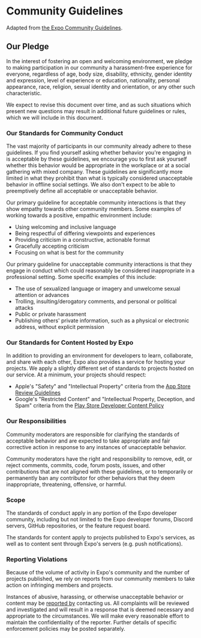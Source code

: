 # Community Guidelines

Adapted from [the Expo Community Guidelines](https://expo.dev/guidelines).

## Our Pledge

In the interest of fostering an open and welcoming environment, we pledge to making participation in our community a harassment-free experience for everyone, regardless of age, body size, disability, ethnicity, gender identity and expression, level of experience or education, nationality, personal appearance, race, religion, sexual identity and orientation, or any other such characteristic.

We expect to revise this document over time, and as such situations which present new questions may result in additional future guidelines or rules, which we will include in this document.

### Our Standards for Community Conduct

The vast majority of participants in our community already adhere to these guidelines. If you find yourself asking whether behavior you're engaging in is acceptable by these guidelines, we encourage you to first ask yourself whether this behavior would be appropriate in the workplace or at a social gathering with mixed company. These guidelines are significantly more limited in what they prohibit than what is typically considered unacceptable behavior in offline social settings. We also don't expect to be able to preemptively define all acceptable or unacceptable behavior.

Our primary guideline for acceptable community interactions is that they show empathy towards other community members. Some examples of working towards a positive, empathic environment include:

- Using welcoming and inclusive language
- Being respectful of differing viewpoints and experiences
- Providing criticism in a constructive, actionable format
- Gracefully accepting criticism
- Focusing on what is best for the community

Our primary guideline for unacceptable community interactions is that they engage in conduct which could reasonably be considered inappropriate in a professional setting. Some specific examples of this include:

- The use of sexualized language or imagery and unwelcome sexual attention or advances
- Trolling, insulting/derogatory comments, and personal or political attacks
- Public or private harassment
- Publishing others' private information, such as a physical or electronic address, without explicit permission

### Our Standards for Content Hosted by Expo

In addition to providing an environment for developers to learn, collaborate, and share with each other, Expo also provides a service for hosting your projects. We apply a slightly different set of standards to projects hosted on our service. At a minimum, your projects should respect:

- Apple's "Safety" and "Intellectual Property" criteria from the [App Store Review Guidelines](https://developer.apple.com/app-store/review/guidelines/)
- Google's "Restricted Content" and "Intellectual Property, Deception, and Spam" criteria from the [Play Store Developer Content Policy](https://play.google.com/about/developer-content-policy/)

### Our Responsibilities

Community moderators are responsible for clarifying the standards of acceptable behavior and are expected to take appropriate and fair corrective action in response to any instances of unacceptable behavior.

Community moderators have the right and responsibility to remove, edit, or reject comments, commits, code, forum posts, issues, and other contributions that are not aligned with these guidelines, or to temporarily or permanently ban any contributor for other behaviors that they deem inappropriate, threatening, offensive, or harmful.

### Scope

The standards of conduct apply in any portion of the Expo developer community, including but not limited to the Expo developer forums, Discord servers, GitHub repositories, or the feature request board.

The standards for content apply to projects published to Expo's services, as well as to content sent through Expo's servers (e.g. push notifications).

### Reporting Violations

Because of the volume of activity in Expo's community and the number of projects published, we rely on reports from our community members to take action on infringing members and projects.

Instances of abusive, harassing, or otherwise unacceptable behavior or content may be [reported by](https://expo.dev/contact) contacting us. All complaints will be reviewed and investigated and will result in a response that is deemed necessary and appropriate to the circumstances. We will make every reasonable effort to maintain the confidentiality of the reporter. Further details of specific enforcement policies may be posted separately.
